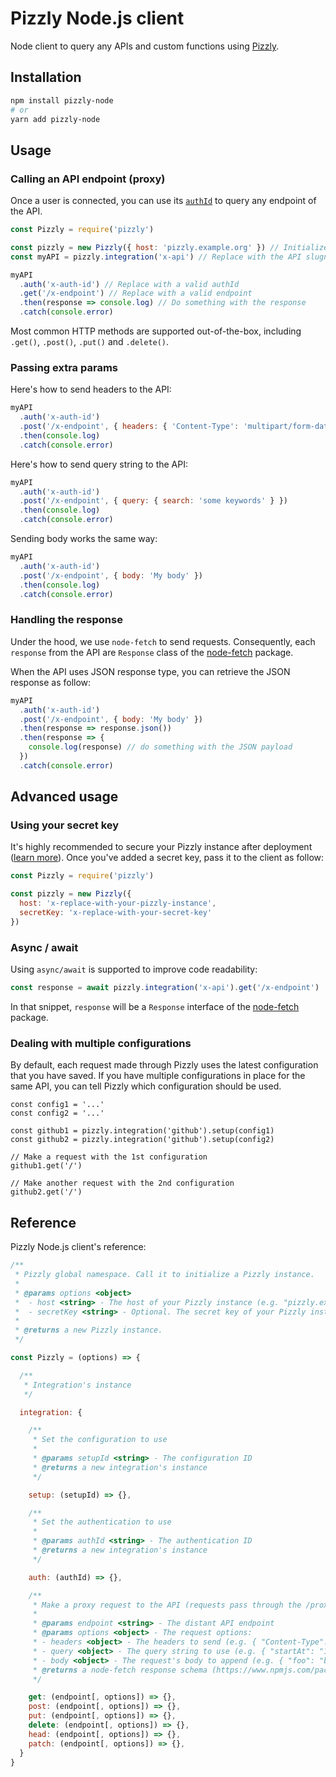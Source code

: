 # Pizzly Node.js client

Node client to query any APIs and custom functions using [Pizzly](https://github.com/Bearer/Pizzly).

## Installation

```bash
npm install pizzly-node
# or
yarn add pizzly-node
```

## Usage

### Calling an API endpoint (proxy)

Once a user is connected, you can use its [`authId`](https://github.com/Bearer/Pizzly/wiki/Reference-:-Auth#the-authid-concept) to query any endpoint of the API.

```js
const Pizzly = require('pizzly')

const pizzly = new Pizzly({ host: 'pizzly.example.org' }) // Initialize Pizzly with your own instance
const myAPI = pizzly.integration('x-api') // Replace with the API slugname

myAPI
  .auth('x-auth-id') // Replace with a valid authId
  .get('/x-endpoint') // Replace with a valid endpoint
  .then(response => console.log) // Do something with the response
  .catch(console.error)
```

Most common HTTP methods are supported out-of-the-box, including `.get()`, `.post()`, `.put()` and `.delete()`.

### Passing extra params

Here's how to send headers to the API:

```js
myAPI
  .auth('x-auth-id')
  .post('/x-endpoint', { headers: { 'Content-Type': 'multipart/form-data; boundary=something' } })
  .then(console.log)
  .catch(console.error)
```

Here's how to send query string to the API:

```js
myAPI
  .auth('x-auth-id')
  .post('/x-endpoint', { query: { search: 'some keywords' } })
  .then(console.log)
  .catch(console.error)
```

Sending body works the same way:

```js
myAPI
  .auth('x-auth-id')
  .post('/x-endpoint', { body: 'My body' })
  .then(console.log)
  .catch(console.error)
```

### Handling the response

Under the hood, we use `node-fetch` to send requests. Consequently, each `response` from the API are `Response` class of the [node-fetch](https://github.com/node-fetch/node-fetch#class-response) package.

When the API uses JSON response type, you can retrieve the JSON response as follow:

```js
myAPI
  .auth('x-auth-id')
  .post('/x-endpoint', { body: 'My body' })
  .then(response => response.json())
  .then(response => {
    console.log(response) // do something with the JSON payload
  })
  .catch(console.error)
```

## Advanced usage

### Using your secret key

It's highly recommended to secure your Pizzly instance after deployment ([learn more](https://github.com/Bearer/Pizzly/wiki/Secure-your-instance)). Once you've added a secret key, pass it to the client as follow:

```js
const Pizzly = require('pizzly')

const pizzly = new Pizzly({
  host: 'x-replace-with-your-pizzly-instance',
  secretKey: 'x-replace-with-your-secret-key'
})
```

### Async / await

Using `async/await` is supported to improve code readability:

```javascript
const response = await pizzly.integration('x-api').get('/x-endpoint')
```

In that snippet, `response` will be a `Response` interface of the [node-fetch](https://github.com/node-fetch/node-fetch#class-response) package.

### Dealing with multiple configurations

By default, each request made through Pizzly uses the latest configuration that you have saved. If you have multiple configurations in place for the same API, you can tell Pizzly which configuration should be used.

```
const config1 = '...'
const config2 = '...'

const github1 = pizzly.integration('github').setup(config1)
const github2 = pizzly.integration('github').setup(config2)

// Make a request with the 1st configuration
github1.get('/')

// Make another request with the 2nd configuration
github2.get('/')
```

## Reference

Pizzly Node.js client's reference:

```js
/**
 * Pizzly global namespace. Call it to initialize a Pizzly instance.
 *
 * @params options <object>
 *  - host <string> - The host of your Pizzly instance (e.g. "pizzly.example.org")
 *  - secretKey <string> - Optional. The secret key of your Pizzly instance
 *
 * @returns a new Pizzly instance.
 */

const Pizzly = (options) => {

  /**
   * Integration's instance
   */

  integration: {

    /**
     * Set the configuration to use
     *
     * @params setupId <string> - The configuration ID
     * @returns a new integration's instance
     */

    setup: (setupId) => {},

    /**
     * Set the authentication to use
     *
     * @params authId <string> - The authentication ID
     * @returns a new integration's instance
     */

    auth: (authId) => {},

    /**
     * Make a proxy request to the API (requests pass through the /proxy/ endpoint)
     *
     * @params endpoint <string> - The distant API endpoint
     * @params options <object> - The request options:
     * - headers <object> - The headers to send (e.g. { "Content-Type": "application/json" })
     * - query <object> - The query string to use (e.g. { "startAt": "1" } will be transformed into "?startAt=1")
     * - body <object> - The request's body to append (e.g. { "foo": "bar" })
     * @returns a node-fetch response schema (https://www.npmjs.com/package/node-fetch)
     */

    get: (endpoint[, options]) => {},
    post: (endpoint[, options]) => {},
    put: (endpoint[, options]) => {},
    delete: (endpoint[, options]) => {},
    head: (endpoint[, options]) => {},
    patch: (endpoint[, options]) => {},
  }
}
```
